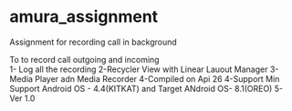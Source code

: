 # amura_assignment
Assignment for recording call in background

To to record call outgoing and incoming  
1- Log all the recording 
2-Recycler View with Linear Lauout Manager
3-Media Player adn Media Recorder
4-Compiled on Api 26 4-Support Min Support Android OS - 4.4(KITKAT) and Target ANdroid OS- 8.1(OREO) 5- Ver 1.0
